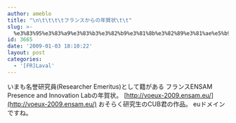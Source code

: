 ```yaml
---
author: ameblo
title: "\n\t\t\t\tフランスからの年賀状\t\t"
slug: >-
  %e3%83%95%e3%83%a9%e3%83%b3%e3%82%b9%e3%81%8b%e3%82%89%e3%81%ae%e5%b9%b4%e8%b3%80%e7%8a%b6
id: 3665
date: '2009-01-03 18:10:22'
layout: post
categories:
  - '[FR]Laval'
---
```


いまも名誉研究員(Researcher Emeritus)として籍がある フランスENSAM Presence and Innovation Labの年賀状。 [http://voeux-2009.ensam.eu/](http://voeux-2009.ensam.eu/) おそらく研究生のCUB君の作品。 euドメインですね。